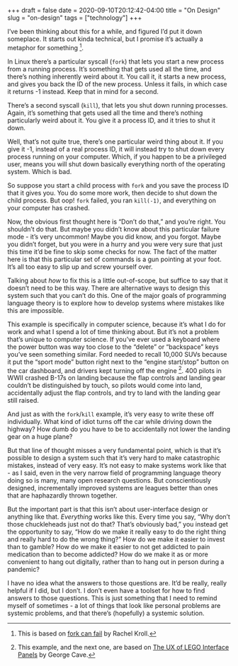 +++
draft = false
date = 2020-09-10T20:12:42-04:00
title = "On Design"
slug = "on-design"
tags = ["technology"]
+++

I’ve been thinking about this for a while, and figured I’d put it down someplace. It starts out kinda technical, but I promise it’s actually a metaphor for something [^1].

In Linux there’s a particular syscall (`fork`) that lets you start a new process from a running process. It’s something that gets used all the time, and there’s nothing inherently weird about it. You call it, it starts a new process, and gives you back the ID of the new process. Unless it fails, in which case it returns -1 instead. Keep that in mind for a second.

There’s a second syscall (`kill`), that lets you shut down running processes. Again, it’s something that gets used all the time and there’s nothing particularly weird about it. You give it a process ID, and it tries to shut it down.

Well, that’s not quite true, there’s one particular weird thing about it. If you give it -1, instead of a real process ID, it will instead try to shut down every process running on your computer. Which, if you happen to be a privileged user, means you will shut down basically everything north of the  operating system. Which is bad.

So suppose you start a child process with `fork` and you save the process ID that it gives you. You do some more work, then decide to shut down the child process. But oop! `fork` failed, you ran `kill(-1)`, and everything on your computer has crashed.

Now, the obvious first thought here is “Don’t do that,” and you’re right. You shouldn’t do that. But maybe you didn’t know about this particular failure mode - it’s very uncommon! Maybe you did know, and you forgot. Maybe you didn’t forget, but you were in a hurry and you were very sure that just this time it’d be fine to skip some checks for now. The fact of the matter here is that this particular set of commands is a gun pointing at your foot. It’s all too easy to slip up and screw yourself over.

Talking about *how* to fix this is a little out-of-scope, but suffice to say that it doesn’t need to be this way. There are alternative ways to design this system such that you can’t do this. One of the major goals of programming language theory is to explore how to develop systems where mistakes like this are
impossible.

This example is specifically in computer science, because it’s what I do for work and what I spend a lot of time thinking about. But it’s not a problem that’s unique to computer science. If you’ve ever used a keyboard where the power button was way too close to the “delete” or “backspace” keys you’ve seen something similar. Ford needed to recall 10,000 SUVs because it put the  “sport mode” button right next to the “engine start/stop” button on the car dashboard, and drivers kept turning off the engine [^2]. 400 pilots in WWII crashed B-17s on landing because the flap controls and landing gear couldn’t be distinguished by touch, so pilots would come into land, accidentally adjust the flap controls, and try to land with the  landing gear still raised.

And just as with the `fork`/`kill` example, it’s very easy to write these off individually. What kind of idiot turns off the car
while driving down the highway? How dumb do you have to be to
accidentally not lower the landing gear on a huge plane?

But that line of thought misses a very fundamental point, which is that it’s possible to design a system such that it’s very
hard to make catastrophic mistakes, instead of very easy. It’s not easy to make systems work like that - as I said, even in the very narrow field of programming language theory doing so is many, many
open research questions. But conscientiously designed, incrementally improved systems are leagues better than ones that are haphazardly thrown together.

But the important part is that this isn’t about user-interface design or anything like that. *Everything* works like this. Every time you say, “Why don’t those chuckleheads just not do that? That’s obviously bad,” you instead get the opportunity to say, “How do we make it really easy to do the right thing and really hard to do the wrong thing?” How do we make it easier to invest than to gamble? How do we make it easier to not get addicted to pain medication than to become addicted? How do we make it as or more convenient to hang out digitally, rather than to hang out in person during a pandemic?

I have no idea what the answers to those questions are. It’d be really, really helpful if I did, but I don’t. I don’t even have a toolset for how to find answers to those questions. This is just something that I need to remind myself of sometimes - a lot of things that look like personal problems are systemic problems, and that there’s (hopefully) a systemic solution.

[^1]: This is based on [fork can fail](https://rachelbythebay.com/w/2014/08/19/fork/) by Rachel Kroll.
[^2]: This example, and the next one, are based on [The UX of LEGO Interface Panels](https://www.designedbycave.co.uk/2020/LEGO-Interface-UX/) by George Cave.

